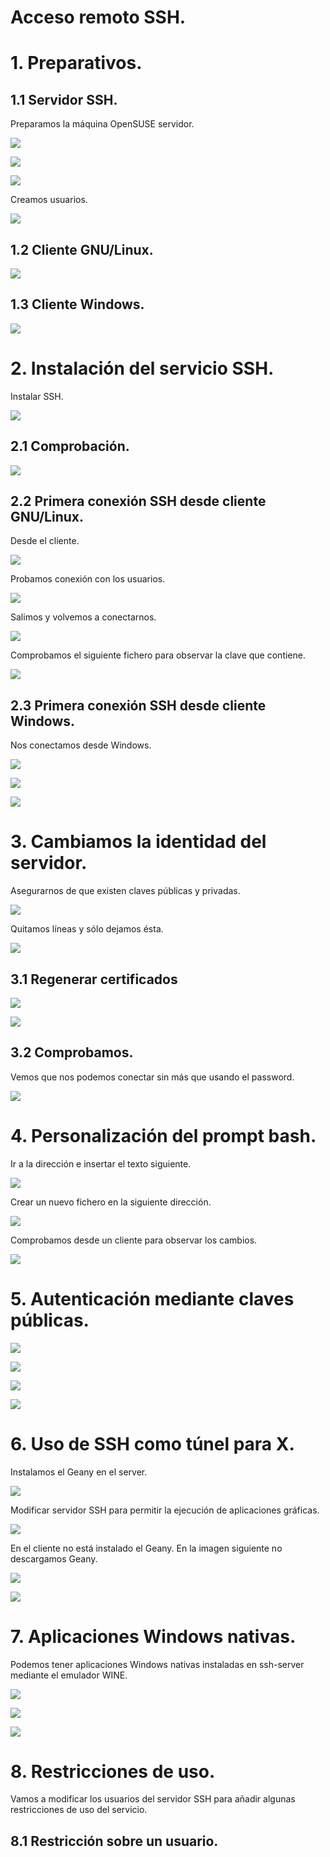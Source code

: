 # Acceso remoto SSH.

# 1. Preparativos.

## 1.1 Servidor SSH.

Preparamos la máquina OpenSUSE servidor.

![](./img2/1.PNG)

![](./img2/2.PNG)

![](./img2/3.PNG)

Creamos usuarios.

![](./img2/4.PNG)

## 1.2 Cliente GNU/Linux.

![](./img2/5.PNG)

## 1.3 Cliente Windows.

![](./img2/6.PNG)

# 2. Instalación del servicio SSH.

Instalar SSH.

![](./img2/7.PNG)

## 2.1 Comprobación.

![](./img2/8.PNG)

## 2.2 Primera conexión SSH desde cliente GNU/Linux.

Desde el cliente.

![](./img2/9.PNG)

Probamos conexión con los usuarios.

![](./img2/10.PNG)

Salimos y volvemos a conectarnos.

![](./img2/11.PNG)

Comprobamos el siguiente fichero para observar la clave que contiene.

![](./img2/12.PNG)

## 2.3 Primera conexión SSH desde cliente Windows.

Nos conectamos desde Windows.

![](./img2/13.PNG)

![](./img2/14.PNG)

![](./img2/15.PNG)

# 3. Cambiamos la identidad del servidor.

Asegurarnos de que existen claves públicas y privadas.

![](./img2/16.PNG)

Quitamos líneas y sólo dejamos ésta.

![](./img2/17.PNG)

## 3.1 Regenerar certificados

![](./img2/18.PNG)

![](./img2/19.PNG)

## 3.2 Comprobamos.

Vemos que nos podemos conectar sin más que usando el password.

![](./img2/20.PNG)

# 4. Personalización del prompt bash.

Ir a la dirección e insertar el texto siguiente.

![](./img2/21.PNG)

Crear un nuevo fichero en la siguiente dirección.

![](./img2/22.PNG)

Comprobamos desde un cliente para observar los cambios.

![](./img2/23.PNG)

# 5. Autenticación mediante claves públicas.

![](./img2/24.PNG)

![](./img2/25.PNG)

![](./img2/26.PNG)

![](./img2/27.PNG)

# 6. Uso de SSH como túnel para X.

Instalamos el Geany en el server.

![](./img2/28.PNG)

Modificar servidor SSH para permitir la ejecución de aplicaciones gráficas.

![](./img2/29.PNG)

En el cliente no está instalado el Geany. En la imagen siguiente no descargamos Geany.

![](./img2/30.PNG)

![](./img2/31.PNG)

# 7. Aplicaciones Windows nativas.

Podemos tener aplicaciones Windows nativas instaladas en ssh-server mediante el emulador WINE.

![](./img2/32.PNG)

![](./img2/33.PNG)

![](./img2/34.PNG)

# 8. Restricciones de uso.

Vamos a modificar los usuarios del servidor SSH para añadir algunas restricciones de uso del servicio.

## 8.1 Restricción sobre un usuario.
